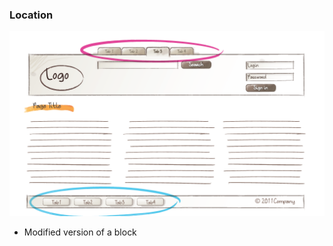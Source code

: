 ### Location

![Location Modifier](https://raw.githubusercontent.com/bwasilewski/SassBEM/master/img/site-footer-menu.png "Location Modifier")

<aside class="notes">
    <ul>
        <li>Modified version of a block</li>
    </ul>
</aside>
